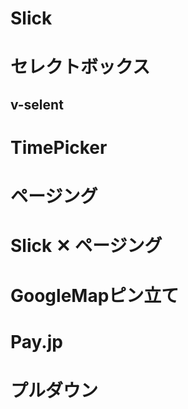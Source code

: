 # Slick

# セレクトボックス
## v-selent

# TimePicker

# ページング

# Slick ✕ ページング

# GoogleMapピン立て

# Pay.jp

# プルダウン


